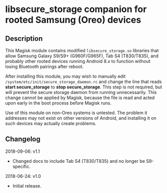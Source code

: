 # **libsecure_storage companion for rooted Samsung (Oreo) devices**

## Description

This Magisk module contains modified `libsecure_storage.so` libraries that allow Samsung Galaxy S9/S9+ (G960F/G965F), Tab S4 (T830/T835), and probably other rooted devices running Android 8.x to function without losing Bluetooth pairings after reboot.

After installing this module, you may wish to manually edit `/system/etc/init/secure_storage_daemon.rc` and change the line that reads **start secure_storage** to **stop secure_storage**. This step is not required, but will prevent the secure storage daemon from running unnecessarily. This change cannot be applied by Magisk, because the file is read and acted upon early in the boot process before Magisk runs.

Use of this module on non-Oreo systems is untested. The problem it addresses may not exist on other versions of Android, and installing it on such devices may actually create problems.

## Changelog

2018-09-06: v1.1

- Changed docs to include Tab S4 (T830/T835) and no longer be S9-specific.

2018-06-24: v1.0

- Initial release.
